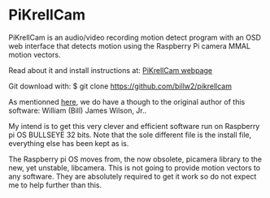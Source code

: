 # PiKrellCam

PiKrellCam is an audio/video recording motion detect program with an OSD web
interface that detects motion using the Raspberry Pi camera MMAL motion vectors.

Read about it and install instructions at:
[PiKrellCam webpage](http://billw2.github.io/pikrellcam/pikrellcam.html)

Git download with:
    $ git clone https://github.com/billw2/pikrellcam

As mentionned [here](https://github.com/billw2/pikrellcam/issues/78#issuecomment-973221866), we do have a though to the original author of this software: William (Bill) James Wilson, Jr..

My intend is to get this very clever and efficient software run on Raspberry pi OS BULLSEYE 32 bits.
Note that the sole different file is the install file, everything else has been kept as is.

The Raspberry pi OS moves from, the now obsolete, picamera library to the new, yet unstable, libcamera.
This is not going to provide motion vectors to any software. They are absolutely required to get it work so
do not expect me to help further than this.
